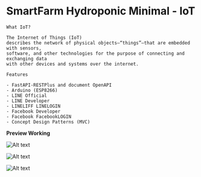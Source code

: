 # SmartFarm Hydroponic Minimal - IoT

`What IoT?`

    The Internet of Things (IoT) 
    describes the network of physical objects—“things”—that are embedded with sensors,
    software, and other technologies for the purpose of connecting and exchanging data
    with other devices and systems over the internet.

`Features`
    
    - FastAPI-RESTPlus and document OpenAPI
    - Arduino (ESP8266)
    - LINE Official
    - LINE Developer
    - LINELIFF LINELOGIN
    - Facebook Developer
    - Facebook FacebookLOGIN
    - Concept Design Patterns (MVC)


**Preview Working**

![Alt text](https://github.com/watcharap0n/p-jack-IoT/blob/main/static/github/49312.jpg?raw=true "Title")

![Alt text](https://github.com/watcharap0n/p-jack-IoT/blob/main/static/github/49313.jpg?raw=true "Title")

![Alt text](https://github.com/watcharap0n/p-jack-IoT/blob/main/static/github/49314.jpg?raw=true "Title")

